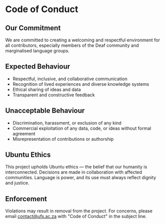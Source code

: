 # Code of Conduct

## Our Commitment
We are committed to creating a welcoming and respectful environment for all contributors, especially members of the Deaf community and marginalised language groups.

## Expected Behaviour
- Respectful, inclusive, and collaborative communication
- Recognition of lived experiences and diverse knowledge systems
- Ethical sharing of ideas and data
- Transparent and constructive feedback

## Unacceptable Behaviour
- Discrimination, harassment, or exclusion of any kind
- Commercial exploitation of any data, code, or ideas without formal agreement
- Misrepresentation of contributions or authorship

## Ubuntu Ethics
This project upholds Ubuntu ethics — the belief that our humanity is interconnected. Decisions are made in collaboration with affected communities. Language is power, and its use must always reflect dignity and justice.

## Enforcement
Violations may result in removal from the project. For concerns, please email contact@ufs.ac.za with "Code of Conduct" in the subject line.
